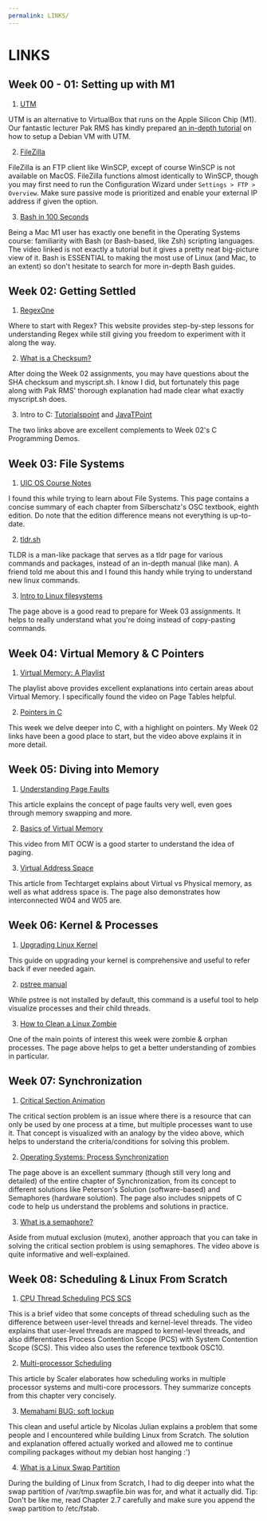 ```yaml
---
permalink: LINKS/
---
```

# LINKS

## Week 00 - 01: Setting up with M1

1. [UTM](https://mac.getutm.app/)<br>

  UTM is an alternative to VirtualBox that runs on the Apple Silicon Chip (M1). Our fantastic lecturer Pak RMS
  has kindly prepared [an in-depth tutorial](https://doit.vlsm.org/009.html) on how to setup a Debian VM with UTM.

2. [FileZilla](https://filezilla-project.org/)<br>

  FileZilla is an FTP client like WinSCP, except of course WinSCP is not available on MacOS. FileZilla functions 
  almost identically to WinSCP, though you may first need to run the Configuration Wizard under `Settings > FTP > Overview`. Make sure passive mode is
  prioritized and enable your external IP address if given the option.

3. [Bash in 100 Seconds](https://youtu.be/I4EWvMFj37g)<br>

  Being a Mac M1 user has exactly one benefit in the Operating Systems course: familiarity with Bash (or Bash-based, like Zsh) scripting languages. The       video linked is not exactly a tutorial but it gives a pretty neat big-picture view of it. Bash is ESSENTIAL to making the most use of Linux (and Mac, to   an extent) so don't hesitate to search for more in-depth Bash guides.
  
## Week 02: Getting Settled

1. [RegexOne](https://regexone.com/)<br>

  Where to start with Regex? This website provides step-by-step lessons for understanding Regex while still giving you freedom to experiment with it along the way.

2. [What is a Checksum?](https://www.howtogeek.com/363735/what-is-a-checksum-and-why-should-you-care/)<br> 
  
  After doing the Week 02 assignments, you may have questions about the SHA checksum and myscript.sh. I know I did, but fortunately this page along with Pak RMS' thorough explanation had made clear what exactly  myscript.sh does.

3. Intro to C:  [Tutorialspoint](https://www.tutorialspoint.com/cprogramming/index.htm) and [JavaTPoint](https://www.javatpoint.com/c-programming-language-tutorial)

  The two links above are excellent complements to Week 02's C Programming Demos.

## Week 03: File Systems

1. [UIC OS Course Notes](https://www.cs.uic.edu/~jbell/CourseNotes/OperatingSystems/)

  I found this while trying to learn about File Systems. This page contains a concise summary of each chapter from Silberschatz's OSC textbook, eighth edition. Do note that the edition difference means not everything is up-to-date.

2. [tldr.sh](https://tldr.sh/)

  TLDR is a man-like package that serves as a tldr page for various commands and packages, instead of an in-depth manual (like man). A friend told me about this and I found this handy while trying to understand new linux commands. 

3. [Intro to Linux filesystems](https://opensource.com/life/16/10/introduction-linux-filesystems)

  The page above is a good read to prepare for Week 03 assignments. It helps to really understand what you're doing instead of copy-pasting commands.

## Week 04: Virtual Memory & C Pointers

1. [Virtual Memory: A Playlist](https://youtube.com/playlist?list=PLiwt1iVUib9s2Uo5BeYmwkDFUh70fJPxX)

  The playlist above provides excellent explanations into certain areas about Virtual Memory. I specifically found the video on Page Tables helpful.

2. [Pointers in C](https://youtu.be/mw1qsMieK5c)

  This week we delve deeper into C, with a highlight on pointers. My Week 02 links have been a good place to start, but the video above explains it in more detail.

## Week 05: Diving into Memory

1. [Understanding Page Faults](https://www.site24x7.com/learn/linux/page-faults-memory-swapping.html)

  This article explains the concept of page faults very well, even goes through memory swapping and more.

2. [Basics of Virtual Memory](https://youtu.be/8yO2FBBfaB0)

  This video from MIT OCW is a good starter to understand the idea of paging.

3. [Virtual Address Space](https://www.techtarget.com/searchstorage/definition/address-space)

  This article from Techtarget explains about Virtual vs Physical memory, as well as what address space is. The page also demonstrates how interconnected W04 and W05 are.

## Week 06: Kernel & Processes

1. [Upgrading Linux Kernel](https://linuxhint.com/upgrade-linux-kernel-version-debian-10/)

  This guide on upgrading your kernel is comprehensive and useful to refer back if ever needed again.

2. [pstree manual](https://man7.org/linux/man-pages/man1/pstree.1.html)

  While pstree is not installed by default, this command is a useful tool to help visualize processes and their child threads.

3. [How to Clean a Linux Zombie](https://www.baeldung.com/linux/clean-zombie-process)

  One of the main points of interest this week were zombie & orphan processes. The page above helps to get a better understanding of zombies in particular.

## Week 07: Synchronization

1. [Critical Section Animation](https://youtu.be/6x_XMDCMyAk)

  The critical section problem is an issue where there is a resource that can only be used by one process at a time, but multiple processes want to use it. That concept is visualized with an analogy by the video above, which helps to understand the criteria/conditions for solving this problem.

2. [Operating Systems: Process Synchronization](https://www.cs.uic.edu/~jbell/CourseNotes/OperatingSystems/5_Synchronization.html)

  The page above is an excellent summary (though still very long and detailed) of the entire chapter of Synchronization, from its concept to different solutions like Peterson's Solution (software-based) and Semaphores (hardware solution). The page also includes snippets of C code to help us understand the problems and solutions in practice.

3. [What is a semaphore?](https://youtu.be/ukM_zzrIeXs)

  Aside from mutual exclusion (mutex), another approach that you can take in solving the critical section problem is using semaphores. The video above is quite informative and well-explained.

## Week 08: Scheduling & Linux From Scratch

1. [CPU Thread Scheduling PCS SCS](https://youtu.be/hnP2f51flGg)

  This is a brief video that some concepts of thread scheduling such as the difference between user-level threads and kernel-level threads. The video explains that user-level threads are mapped to kernel-level threads, and also differentiates Process Contention Scope (PCS) with System Contention Scope (SCS). This video also uses the reference textbook OSC10.

2. [Multi-processor Scheduling](https://www.scaler.com/topics/operating-system/multi-processor-scheduling/)

  This article by Scaler elaborates how scheduling works in multiple processor systems and multi-core processors. They summarize concepts from this chapter very concisely.

3. [Memahami BUG: soft lockup](https://nicolas.my.id/memahami-apa-itu-BUG-soft-lockup-CPU-X-stuck-for-XXs/)

  This clean and useful article by Nicolas Julian explains a problem that some people and I encountered while building Linux from Scratch. The solution and explanation offered actually worked and allowed me to continue compiling packages without my debian host hanging :')

4. [What is a Linux Swap Partition](https://www.makeuseof.com/tag/swap-partition/)

  During the building of Linux from Scratch, I had to dig deeper into what the swap partition of /var/tmp.swapfile.bin was for, and what it actually did. Tip: Don't be like me, read Chapter 2.7 carefully and make sure you append the swap partition to /etc/fstab. 
